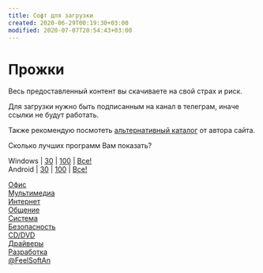 ```yaml
---
title: Софт для загрузки
created: 2020-06-29T00:19:30+03:00
modified: 2020-07-07T20:54:43+03:00
---
```


# Прожки  
Весь предоставленный контент вы скачиваете на свой страх и риск.  

Для загрузки нужно быть подписанным на канал в телеграм, иначе ссылки не будут работать.  

Также рекомендую посмотеть [альтернативный каталог](https://t.me/feelsoft) от автора сайта.  

Сколько лучших программ Вам показать?  

Windows | [30](soft30.md) | [100](win100.md) | [Все!](https://t.me/feelsoft)  
Android | [30](#a30) | [100](#a100) | [Все!](#all)  


[Офис](https://t.me/joinchat/AAAAAFHUthjco1aL8s6xGw)  
[Мультимедиа](https://t.me/joinchat/AAAAAE9c0F6m9wLX2V-RrQ)  
[Интернет](https://t.me/joinchat/AAAAAE2IYcNIAvKBaCN5HA)  
[Общение](https://t.me/joinchat/AAAAAFe6-vYjcd_85zXW3A)  
[Система](https://t.me/joinchat/AAAAAFQXTU0pDabIGNXCIA)  
[Безопасность](https://t.me/joinchat/AAAAAFaCsJCHsnFDm9EPPg)  
[CD/DVD](https://t.me/joinchat/AAAAAFiM3xLqsjsYBFNWSQ)  
[Драйверы](https://t.me/joinchat/AAAAAFL3QA8fhgJ6cLwnmQ)  
[Разработка](https://t.me/joinchat/AAAAAFPYSVVsf6RTBjHNQQ)  
[@FeelSoftAn](https://t.me/FeelSoftAn)